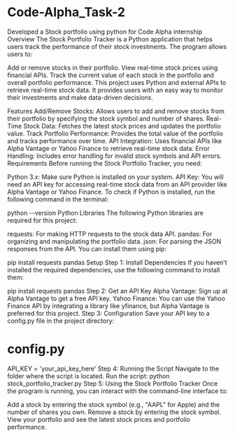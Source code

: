 # Code-Alpha_Task-2
Developed a Stock portfolio using python for Code Alpha internship
Overview
The Stock Portfolio Tracker is a Python application that helps users track the performance of their stock investments. The program allows users to:

Add or remove stocks in their portfolio.
View real-time stock prices using financial APIs.
Track the current value of each stock in the portfolio and overall portfolio performance.
This project uses Python and external APIs to retrieve real-time stock data. It provides users with an easy way to monitor their investments and make data-driven decisions.

Features
Add/Remove Stocks: Allows users to add and remove stocks from their portfolio by specifying the stock symbol and number of shares.
Real-Time Stock Data: Fetches the latest stock prices and updates the portfolio value.
Track Portfolio Performance: Provides the total value of the portfolio and tracks performance over time.
API Integration: Uses financial APIs like Alpha Vantage or Yahoo Finance to retrieve real-time stock data.
Error Handling: Includes error handling for invalid stock symbols and API errors.
Requirements
Before running the Stock Portfolio Tracker, you need:

Python 3.x: Make sure Python is installed on your system.
API Key: You will need an API key for accessing real-time stock data from an API provider like Alpha Vantage or Yahoo Finance.
To check if Python is installed, run the following command in the terminal:


python --version
Python Libraries
The following Python libraries are required for this project:

requests: For making HTTP requests to the stock data API.
pandas: For organizing and manipulating the portfolio data.
json: For parsing the JSON responses from the API.
You can install them using pip:


pip install requests pandas
Setup
Step 1: Install Dependencies
If you haven't installed the required dependencies, use the following command to install them:


pip install requests pandas
Step 2: Get an API Key
Alpha Vantage:
Sign up at Alpha Vantage to get a free API key.
Yahoo Finance:
You can use the Yahoo Finance API by integrating a library like yfinance, but Alpha Vantage is preferred for this project.
Step 3: Configuration
Save your API key to a config.py file in the project directory:
# config.py
API_KEY = 'your_api_key_here'
Step 4: Running the Script
Navigate to the folder where the script is located.
Run the script:
python stock_portfolio_tracker.py
Step 5: Using the Stock Portfolio Tracker
Once the program is running, you can interact with the command-line interface to:

Add a stock by entering the stock symbol (e.g., "AAPL" for Apple) and the number of shares you own.
Remove a stock by entering the stock symbol.
View your portfolio and see the latest stock prices and portfolio performance.
